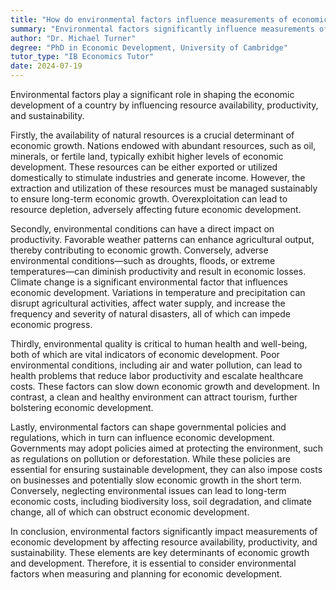 ```yaml
---
title: "How do environmental factors influence measurements of economic development?"
summary: "Environmental factors significantly influence measurements of economic development by affecting resource availability, productivity, and sustainability."
author: "Dr. Michael Turner"
degree: "PhD in Economic Development, University of Cambridge"
tutor_type: "IB Economics Tutor"
date: 2024-07-19
---
```


Environmental factors play a significant role in shaping the economic development of a country by influencing resource availability, productivity, and sustainability.

Firstly, the availability of natural resources is a crucial determinant of economic growth. Nations endowed with abundant resources, such as oil, minerals, or fertile land, typically exhibit higher levels of economic development. These resources can be either exported or utilized domestically to stimulate industries and generate income. However, the extraction and utilization of these resources must be managed sustainably to ensure long-term economic growth. Overexploitation can lead to resource depletion, adversely affecting future economic development.

Secondly, environmental conditions can have a direct impact on productivity. Favorable weather patterns can enhance agricultural output, thereby contributing to economic growth. Conversely, adverse environmental conditions—such as droughts, floods, or extreme temperatures—can diminish productivity and result in economic losses. Climate change is a significant environmental factor that influences economic development. Variations in temperature and precipitation can disrupt agricultural activities, affect water supply, and increase the frequency and severity of natural disasters, all of which can impede economic progress.

Thirdly, environmental quality is critical to human health and well-being, both of which are vital indicators of economic development. Poor environmental conditions, including air and water pollution, can lead to health problems that reduce labor productivity and escalate healthcare costs. These factors can slow down economic growth and development. In contrast, a clean and healthy environment can attract tourism, further bolstering economic development.

Lastly, environmental factors can shape governmental policies and regulations, which in turn can influence economic development. Governments may adopt policies aimed at protecting the environment, such as regulations on pollution or deforestation. While these policies are essential for ensuring sustainable development, they can also impose costs on businesses and potentially slow economic growth in the short term. Conversely, neglecting environmental issues can lead to long-term economic costs, including biodiversity loss, soil degradation, and climate change, all of which can obstruct economic development.

In conclusion, environmental factors significantly impact measurements of economic development by affecting resource availability, productivity, and sustainability. These elements are key determinants of economic growth and development. Therefore, it is essential to consider environmental factors when measuring and planning for economic development.
    